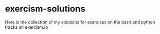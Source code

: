 # exercism-solutions
Here is the collection of my solutions for exercises on the bash and python tracks on exercism.io
